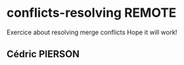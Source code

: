 # conflicts-resolving REMOTE
Exercice about resolving merge conflicts
Hope it will work!
## Cédric PIERSON
